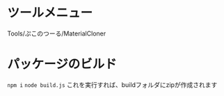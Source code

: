 # ツールメニュー

Tools/ぷこのつーる/MaterialCloner

# パッケージのビルド
`npm i`
`node build.js`
これを実行すれば、buildフォルダにzipが作成されます
